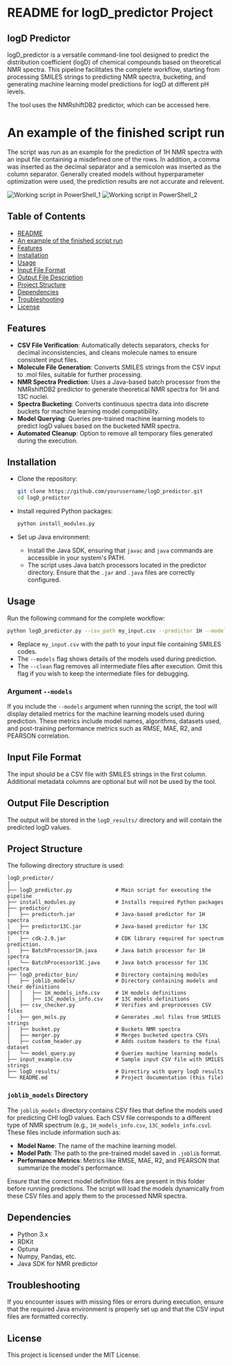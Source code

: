 
# README for logD_predictor Project

## logD Predictor

logD_predictor is a versatile command-line tool designed to predict the distribution coefficient (logD) of chemical compounds based on theoretical NMR spectra. This pipeline facilitates the complete workflow, starting from processing SMILES strings to predicting NMR spectra, bucketing, and generating machine learning model predictions for logD at different pH levels.

The tool uses the NMRshiftDB2 predictor, which can be accessed here.

# An example of the finished script run

The script was run as an example for the prediction of 1H NMR spectra with an input file containing a misdefined one of the rows. In addition, a comma was inserted as the decimal separator and a semicolon was inserted as the column separator. Generally created models without hyperparameter optimization were used, the prediction results are not accurate and relevent.

![Working script in PowerShell_1](IMG/logo1.png)
![Working script in PowerShell_2](IMG/logo2.png)

## Table of Contents
- [README](#readme)
- [An example of the finished script run](#An-example-of-the-finished-script-run)
- [Features](#features)
- [Installation](#installation)
- [Usage](#usage)
- [Input File Format](#input-file-format)
- [Output File Description](#output-file-description)
- [Project Structure](#project-structure)
- [Dependencies](#dependencies)
- [Troubleshooting](#troubleshooting)
- [License](#license)

## Features

- **CSV File Verification**: Automatically detects separators, checks for decimal inconsistencies, and cleans molecule names to ensure consistent input files.
- **Molecule File Generation**: Converts SMILES strings from the CSV input to .mol files, suitable for further processing.
- **NMR Spectra Prediction**: Uses a Java-based batch processor from the NMRshiftDB2 predictor to generate theoretical NMR spectra for 1H and 13C nuclei.
- **Spectra Bucketing**: Converts continuous spectra data into discrete buckets for machine learning model compatibility.
- **Model Querying**: Queries pre-trained machine learning models to predict logD values based on the bucketed NMR spectra.
- **Automated Cleanup**: Option to remove all temporary files generated during the execution.

## Installation

- Clone the repository:

  ```bash
  git clone https://github.com/yourusername/logD_predictor.git
  cd logD_predictor
  ```

- Install required Python packages:

  ```bash
  python install_modules.py
  ```

- Set up Java environment:
  - Install the Java SDK, ensuring that `javac` and `java` commands are accessible in your system's PATH.
  - The script uses Java batch processors located in the predictor directory. Ensure that the `.jar` and `.java` files are correctly configured.

## Usage

Run the following command for the complete workflow:

```bash
python logD_predictor.py --csv_path my_input.csv --predictor 1H --models --clean
```

- Replace `my_input.csv` with the path to your input file containing SMILES codes.
- The `--models` flag shows details of the models used during prediction.
- The `--clean` flag removes all intermediate files after execution. Omit this flag if you wish to keep the intermediate files for debugging.

### Argument `--models`
If you include the `--models` argument when running the script, the tool will display detailed metrics for the machine learning models used during prediction. These metrics include model names, algorithms, datasets used, and post-training performance metrics such as RMSE, MAE, R2, and PEARSON correlation.

## Input File Format

The input should be a CSV file with SMILES strings in the first column. Additional metadata columns are optional but will not be used by the tool.

## Output File Description

The output will be stored in the `logD_results/` directory and will contain the predicted logD values.

## Project Structure

The following directory structure is used:

```
logD_predictor/
│
├── logD_predictor.py              # Main script for executing the pipeline
├── install_modules.py             # Installs required Python packages
├── predictor/
│   ├── predictorh.jar             # Java-based predictor for 1H spectra
│   ├── predictor13C.jar           # Java-based predictor for 13C spectra
│   ├── cdk-2.9.jar                # CDK library required for spectrum prediction.
│   ├── BatchProcessor1H.java      # Java batch processor for 1H spectra
│   └── BatchProcessor13C.java     # Java batch processor for 13C spectra
├── logD_predictor_bin/            # Directory containing modules
│   ├── joblib_models/             # Directory containing models and their definitions
│   │   ├── 1H_models_info.csv     # 1H models definitions
│   │   ├── 13C_models_info.csv    # 13C models definitions
│   ├── csv_checker.py             # Verifies and preprocesses CSV files
│   ├── gen_mols.py                # Generates .mol files from SMILES strings
│   ├── bucket.py                  # Buckets NMR spectra
│   ├── merger.py                  # Merges bucketed spectra CSVs
│   ├── custom_header.py           # Adds custom headers to the final dataset
│   └── model_query.py             # Queries machine learning models
├── input_example.csv              # Sample input CSV file with SMILES strings
├── logD_results/                  # Directiry with query logD results 
└── README.md                      # Project documentation (this file)
```

### `joblib_models` Directory
The `joblib_models` directory contains CSV files that define the models used for predicting CHI logD values. Each CSV file corresponds to a different type of NMR spectrum (e.g., `1H_models_info.csv`, `13C_models_info.csv`). These files include information such as:
- **Model Name**: The name of the machine learning model.
- **Model Path**: The path to the pre-trained model saved in `.joblib` format.
- **Performance Metrics**: Metrics like RMSE, MAE, R2, and PEARSON that summarize the model's performance.

Ensure that the correct model definition files are present in this folder before running predictions. The script will load the models dynamically from these CSV files and apply them to the processed NMR spectra.

## Dependencies

- Python 3.x
- RDKit
- Optuna
- Numpy, Pandas, etc.
- Java SDK for NMR predictor

## Troubleshooting

If you encounter issues with missing files or errors during execution, ensure that the required Java environment is properly set up and that the CSV input files are formatted correctly.

## License

This project is licensed under the MIT License.
